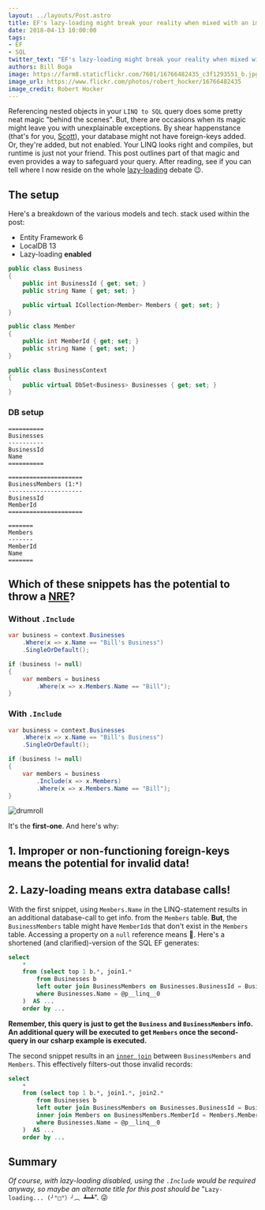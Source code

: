 ```yaml
---
layout: ../layouts/Post.astro
title: EF's lazy-loading might break your reality when mixed with an improper DB setup
date: 2018-04-13 10:00:00
tags:
- EF
- SQL
twitter_text: "EF's lazy-loading might break your reality when mixed with an improper DB setup"
authors: Bill Boga
image: https://farm8.staticflickr.com/7601/16766482435_c3f1293551_b.jpg
image_url: https://www.flickr.com/photos/robert_hocker/16766482435
image_credit: Robert Hocker
---
```


Referencing nested objects in your `LINQ to SQL` query does some pretty neat magic "behind the scenes". But, there are occasions when its magic might leave you with unexplainable exceptions. By shear happenstance (that's for you, [Scott](https://github.com/ScottSchwalm)), your database might not have foreign-keys added. Or, they're added, but not enabled. Your LINQ looks right and compiles, but runtime is just not your friend. This post outlines part of that magic and even provides a way to safeguard your query. After reading, see if you can tell where I now reside on the whole [lazy-loading](https://msdn.microsoft.com/en-us/library/jj574232(v=vs.113).aspx) debate 😉.

## The setup

Here's a breakdown of the various models and tech. stack used within the post:

  - Entity Framework 6
  - LocalDB 13
  - Lazy-loading **enabled**

```csharp
public class Business
{
    public int BusinessId { get; set; }
    public string Name { get; set; }

    public virtual ICollection<Member> Members { get; set; } 
}

public class Member
{
    public int MemberId { get; set; }
    public string Name { get; set; }
}

public class BusinessContext
{
    public virtual DbSet<Business> Businesses { get; set; }       
}
```

### DB setup

    ==========
    Businesses
    ----------
    BusinessId
    Name
    ==========

    =====================
    BusinessMembers (1:*)
    ---------------------
    BusinessId
    MemberId
    =====================

    =======
    Members
    -------
    MemberId
    Name
    =======

## Which of these snippets has the potential to throw a [NRE](https://stackoverflow.com/a/4660186/1270174)?

### Without `.Include`

```csharp
var business = context.Businesses
    .Where(x => x.Name == "Bill's Business")
    .SingleOrDefault();

if (business != null)
{
    var members = business
        .Where(x => x.Members.Name == "Bill");
}
```

### With `.Include`

```csharp
var business = context.Businesses
    .Where(x => x.Name == "Bill's Business")
    .SingleOrDefault();

if (business != null)
{
    var members = business
        .Include(x => x.Members)
        .Where(x => x.Members.Name == "Bill");
}
```

![drumroll](https://media.giphy.com/media/116seTvbXx07F6/giphy.gif)

It's the **first-one**. And here's why:

## 1. Improper or non-functioning foreign-keys means the potential for invalid data!
## 2. Lazy-loading means extra database calls!

With the first snippet, using `Members.Name` in the LINQ-statement results in an additional database-call to get info. from the `Members` table. **But**, the `BusinessMembers` table might have `MemberId`s that don't exist in the `Members` table. Accessing a property on a `null` reference means 🤯. Here's a shortened (and clarified)-version of the SQL EF generates:

```sql
select
    *
    from (select top 1 b.*, join1.*
        from Businesses b  
        left outer join BusinessMembers on Businesses.BusinessId = BusinessMembers.BusinessId as join1
        where Businesses.Name = @p__linq__0
    )  AS ...
    order by ...
```

**Remember, this query is just to get the `Business` and `BusinessMembers` info. An additional query will be executed to get `Members` once the second-query in our csharp example is executed.**

The second snippet results in an [`inner join`](https://en.wikipedia.org/wiki/Join_(SQL)#Inner_join) between `BusinessMembers` and `Members`. This effectively filters-out those invalid records:

```sql
select
    *
    from (select top 1 b.*, join1.*, join2.*
        from Businesses b
        left outer join BusinessMembers on Businesses.BusinessId = BusinessMembers.BusinessId as join1
        inner join Members on BusinessMembers.MemberId = Members.MemberId as join2
        where Businesses.Name = @p__linq__0
    )  AS ...
    order by ...
```

## Summary

*Of course, with lazy-loading disabled, using the `.Include` would be required anyway, so maybe an alternate title for this post should be* "`Lazy-loading... (╯°□°）╯︵ ┻━┻`". 😜